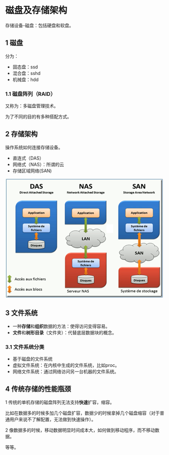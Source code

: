 # 磁盘及存储架构

存储设备-磁盘：包括硬盘和软盘。

## 1 磁盘

分为：

* 固态盘：ssd
* 混合盘：sshd
* 机械盘：hdd

### 1.1 磁盘阵列（RAID）

又称为：多磁盘管理技术。

为了不同的目的有多种搭配方式。

## 2 存储架构

操作系统如何连接存储设备。

* 直连式（DAS）
* 网络式（NAS）：所谓的云
* 存储区域网络(SAN)

![](media/1.png)

## 3 文件系统

* 一种**存储**和**组织**数据的方法：使得访问变得容易。
* **文件**和**树形目录**（文件夹）：代替底层数据块的概念。

### 3.1 文件系统分类

* 基于磁盘的文件系统
* 虚拟文件系统：在内核中生成的文件系统，比如proc。
* 网络文件系统：通过网络访问另一台机器的文件系统。

## 4 传统存储的性能瓶颈

1 传统的单机存储的磁盘阵列无法支持**快速**扩容，缩容。

比如在数据多的时候多加几个磁盘扩容，数据少的时候拿掉几个磁盘缩容（对于普通用户来说不了解配置，无法做到快速操作）。

2 像数据多的时候，移动数据明显时间成本大，如何做到移动程序，而不移动数据。

等等。